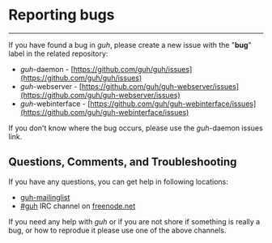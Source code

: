 # Reporting bugs
--------------------------------------------

If you have found a bug in *guh*, please create a new issue with the "**bug**" label in the related repository:

* *guh*-daemon - [https://github.com/guh/guh/issues](https://github.com/guh/guh/issues)
* *guh*-webserver - [https://github.com/guh/guh-webserver/issues](https://github.com/guh/guh-webserver/issues)
* *guh*-webinterface - [https://github.com/guh/guh-webinterface/issues](https://github.com/guh/guh-webinterface/issues)

If you don't know where the bug occurs, please use the *guh*-daemon issues link.


## Questions, Comments, and Troubleshooting

If you have any questions, you can get help in following locations:

* [guh-mailinglist](https://guh.guru/cgi-bin/mailman/listinfo)
* [#guh]() IRC channel on [freenode.net](https://freenode.net/)

If you need any help with *guh* or if you are not shore if something is really a bug, or how to reprodue it please use one of the above channels.









